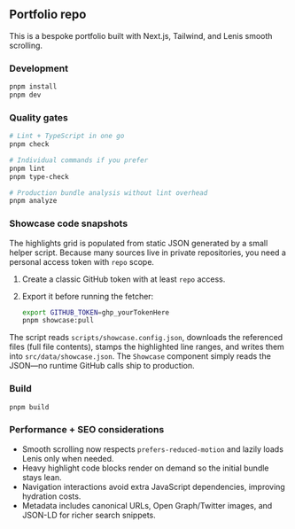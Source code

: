 ## Portfolio repo

This is a bespoke portfolio built with Next.js, Tailwind, and Lenis smooth scrolling.

### Development

```bash
pnpm install
pnpm dev
```

### Quality gates

```bash
# Lint + TypeScript in one go
pnpm check

# Individual commands if you prefer
pnpm lint
pnpm type-check

# Production bundle analysis without lint overhead
pnpm analyze
```

### Showcase code snapshots

The highlights grid is populated from static JSON generated by a small helper script. Because many sources live in private repositories, you need a personal access token with `repo` scope.

1. Create a classic GitHub token with at least `repo` access.
2. Export it before running the fetcher:

	```bash
	export GITHUB_TOKEN=ghp_yourTokenHere
	pnpm showcase:pull
	```

The script reads `scripts/showcase.config.json`, downloads the referenced files (full file contents), stamps the highlighted line ranges, and writes them into `src/data/showcase.json`. The `Showcase` component simply reads the JSON—no runtime GitHub calls ship to production.

### Build

```bash
pnpm build
```

### Performance + SEO considerations

- Smooth scrolling now respects `prefers-reduced-motion` and lazily loads Lenis only when needed.
- Heavy highlight code blocks render on demand so the initial bundle stays lean.
- Navigation interactions avoid extra JavaScript dependencies, improving hydration costs.
- Metadata includes canonical URLs, Open Graph/Twitter images, and JSON-LD for richer search snippets.

